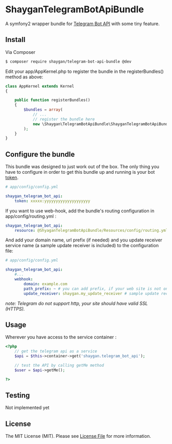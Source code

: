 ShayganTelegramBotApiBundle
===================

A symfony2 wrapper bundle for  [Telegram Bot API](https://core.telegram.org/bots/api) with some tiny feature.

## Install

Via Composer

``` bash
$ composer require shaygan/telegram-bot-api-bundle @dev
```

Edit your app/AppKernel.php to register the bundle in the registerBundles() method as above:


```php
class AppKernel extends Kernel
{

    public function registerBundles()
    {
        $bundles = array(
            // ...
            // register the bundle here
            new \Shaygan\TelegramBotApiBundle\ShayganTelegramBotApiBundle()
        );
    }
}
```

## Configure the bundle

This bundle was designed to just work out of the box. The only thing you have to configure in order to get this bundle up and running is your bot [token](https://core.telegram.org/bots#botfather).

```yaml
# app/config/config.yml

shaygan_telegram_bot_api:
    token: xxxxx:yyyyyyyyyyyyyyyyyyyy
```

If you want to use web-hook, add the bundle's routing configuration in app/config/routing.yml :

```yaml
shaygan_telegram_bot_api:
    resource: @ShyaganTelegramBotApiBundle/Resources/config/routing.yml

```
And add your domain name, url prefix (if needed) and you update receiver service name (a sample update receiver is included) to the configuration file:
```yaml
# app/config/config.yml

shaygan_telegram_bot_api:
    #...
    webhook:
        domain: example.com
        path_prefix: ~ # you can add prefix, if your web site is not on the root
        update_receiver: shaygan.my_update_receiver # sample update receiver
```
*note: Telegram do not support http, your site should have valid SSL (HTTPS).*

## Usage


Wherever you have access to the service container :
```php
<?php
    // get the telegram api as a service
    $api = $this->container->get('shaygan.telegram_bot_api');

    // test the API by calling getMe method
    $user = $api->getMe();

?>
```

## Testing

Not implemented yet

## License

The MIT License (MIT). Please see [License File](LICENSE.md) for more information.
